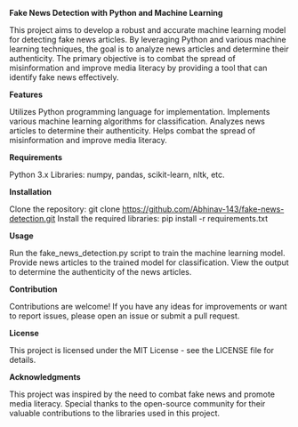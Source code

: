 **Fake News Detection with Python and Machine Learning**

This project aims to develop a robust and accurate machine learning model for detecting fake news articles. By leveraging Python and various machine learning techniques, the goal is to analyze news articles and determine their authenticity. The primary objective is to combat the spread of misinformation and improve media literacy by providing a tool that can identify fake news effectively.

**Features**

Utilizes Python programming language for implementation.
Implements various machine learning algorithms for classification.
Analyzes news articles to determine their authenticity.
Helps combat the spread of misinformation and improve media literacy.

**Requirements**

Python 3.x
Libraries: numpy, pandas, scikit-learn, nltk, etc.

**Installation**

Clone the repository: git clone https://github.com/Abhinav-143/fake-news-detection.git
Install the required libraries: pip install -r requirements.txt

**Usage**

Run the fake_news_detection.py script to train the machine learning model.
Provide news articles to the trained model for classification.
View the output to determine the authenticity of the news articles.

**Contribution**

Contributions are welcome! If you have any ideas for improvements or want to report issues, please open an issue or submit a pull request.

**License**

This project is licensed under the MIT License - see the LICENSE file for details.

**Acknowledgments**

This project was inspired by the need to combat fake news and promote media literacy.
Special thanks to the open-source community for their valuable contributions to the libraries used in this project.

